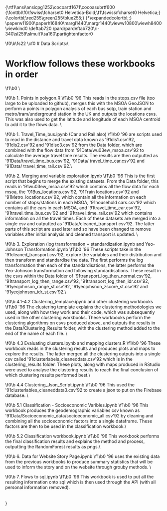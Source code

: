 {\rtf1\ansi\ansicpg1252\cocoartf1671\cocoasubrtf600
{\fonttbl\f0\fswiss\fcharset0 Helvetica-Bold;\f1\fswiss\fcharset0 Helvetica;}
{\colortbl;\red255\green255\blue255;}
{\*\expandedcolortbl;;}
\paperw11900\paperh16840\margl1440\margr1440\vieww10800\viewh8400\viewkind0
\deftab720
\pard\pardeftab720\ri-340\sl259\slmult1\sa160\partightenfactor0

\f0\b\fs22 \cf0 # Data Scripts:\
# Workflow follows these workbooks in order
\f1\b0 \

\f0\b 1. Points in polygon.R 
\f1\b0 \'96 This reads in the stops.csv file (too large to be uploaded to github), merges this with the MSOA GeoJSON to perform a points in polygon analysis of each bus sotp, train station and metro/tram/underground station in the UK and outputs the locations csvs. This was also used to get the latitude and longitude of each MSOA centroid to add it to the flows data. \

\f0\b 1. Travel_Time_bus.ipynb (Car and Rail also) 
\f1\b0 \'96 are scripts used to read in the distance and travel data known as \'91dis1.csv\'92, \'91dis2.csv\'92 and \'91disc3.csv\'92 from the Data folder, which are combined with the flow data from \'91Data/wu03ew_msoa.csv\'92 to calculate the average travel time results. The results are then outputted as \'91Data/travel_time_bus.csv\'92, \'91Data/ travel_time_car.csv\'92 and \'91Data/ travel_time_rail.csv\'92.\

\f0\b 2. Merging and variable exploration.ipynb 
\f1\b0 \'96 This is the first script that begins to merge the existing datasets. From the Data folder, this reads in \'91wu03ew_msoa.csv\'92 which contains all the flow data for each msoa, the \'91Bus_locations.csv\'92, \'91Train locations.csv\'92 and \'91Metro_locations.csv\'92, which contain all the information on each number of stops/stations in each MSOA, \'91household cars.csv\'92 which contains all the cars in each MSOA, and \'91travel_time_car.csv\'92, \'91travel_time_bus.csv\'92 and \'91travel_time_rail.csv\'92 which contains information on all the travel times. Each of these datasets are merged into a single csv and outputted as \'91Data/cleaned_transport.csv\'92. The latter parts of this script are used later and so have been changed to remove variables after initial analysis and cleaned transport is updated. \

\f0\b 3. Exploration (log transformation + standardization.ipynb and Yeo-Johnson Transformation.ipynb 
\f1\b0 \'96 These scripts take in the \'91cleaned_transport.csv\'92, explore the variables and their distribution and then transform and standardise the data. The first performs the log transformation then each of the standardisations, the latter performs the Yeo-Johnson transformation and following standardisations. These result in the csvs within the Data folder of \'91transport_log_then_normal.csv\'92, \'91transport_log_then_range.csv\'92, \'91transport_log_then_idr.csv\'92, \'91yeojohnson_range_st.csv\'92, \'91yeojohsnon_zscore_st.csv\'92 and \'91yeojohnson_idr_st.csv\'92.\

\f0\b 4.1-4.2 Clustering_templace.ipynb and other clustering workbooks 
\f1\b0 \'96 The clustering template explains the clustering methodologies we used, along with how they work and their code, which was subsequently used in the other clustering workbooks. These workbooks perform the clustering algorithms on csvs produced above, and outputs the results in the Data/Clustering_Results folder, with the clustering method added to the end of the name of each file. \

\f0\b 4.3 Evaluating clusters.ipynb and mapping clusters.R
\f1\b0  \'96 These workbook reads in the clustering results and produces plots and maps to explore the results. The latter merged all the clustering outputs into a single csv called \'91clusterlabels_cleaneddata.csv\'92 which is in the clustering_results folder. These plots, along with maps produced in RStudio were used to analyse the clustering results to reach the final conclusion of which clustering results performed best.\

\f0\b 4.4 Clustering_Json_Script.ipynb 
\f1\b0 \'96 This used the \'91clusterlables_cleaneddata3.csv\'92 to create a json to put on the Firebase database. \

\f0\b 5.1 Classification - Socioeconomic Varibles.ipynb 
\f1\b0 \'96 This workbook produces the geodemographic variables csv known as \'91Data/Socioeconomic_data/socioeconomic_all.csv\'92 by cleaning and combining all the socioeconomic factors into a single dataframe. These factors are then to be used in the classification workbook.\

\f0\b 5.2 Classification workbook.ipynb 
\f1\b0 \'96 This workbook performs the final classification results and explains the method and process, outputting the RandomForest results as pngs.\

\f0\b 6. Data for Website Story Page.ipynb
\f1\b0  \'96 uses the existing data from the previous workbooks to produce summary statistics that will be used to inform the story and on the website through grouby methods. \

\f0\b 7. Flows to sql,ipynb
\f1\b0  \'96 This workbook is used to put all the resulting information onto sql which is then used through the API (with all personal information removed). \
\
\
}